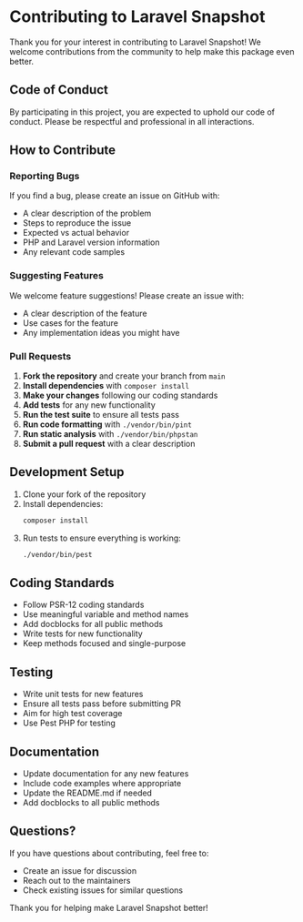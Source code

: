 # Contributing to Laravel Snapshot

Thank you for your interest in contributing to Laravel Snapshot! We welcome contributions from the community to help make this package even better.

## Code of Conduct

By participating in this project, you are expected to uphold our code of conduct. Please be respectful and professional in all interactions.

## How to Contribute

### Reporting Bugs

If you find a bug, please create an issue on GitHub with:
- A clear description of the problem
- Steps to reproduce the issue
- Expected vs actual behavior
- PHP and Laravel version information
- Any relevant code samples

### Suggesting Features

We welcome feature suggestions! Please create an issue with:
- A clear description of the feature
- Use cases for the feature
- Any implementation ideas you might have

### Pull Requests

1. **Fork the repository** and create your branch from `main`
2. **Install dependencies** with `composer install`
3. **Make your changes** following our coding standards
4. **Add tests** for any new functionality
5. **Run the test suite** to ensure all tests pass
6. **Run code formatting** with `./vendor/bin/pint`
7. **Run static analysis** with `./vendor/bin/phpstan`
8. **Submit a pull request** with a clear description

## Development Setup

1. Clone your fork of the repository
2. Install dependencies:
   ```bash
   composer install
   ```
3. Run tests to ensure everything is working:
   ```bash
   ./vendor/bin/pest
   ```

## Coding Standards

- Follow PSR-12 coding standards
- Use meaningful variable and method names
- Add docblocks for all public methods
- Write tests for new functionality
- Keep methods focused and single-purpose

## Testing

- Write unit tests for new features
- Ensure all tests pass before submitting PR
- Aim for high test coverage
- Use Pest PHP for testing

## Documentation

- Update documentation for any new features
- Include code examples where appropriate
- Update the README.md if needed
- Add docblocks to all public methods

## Questions?

If you have questions about contributing, feel free to:
- Create an issue for discussion
- Reach out to the maintainers
- Check existing issues for similar questions

Thank you for helping make Laravel Snapshot better!